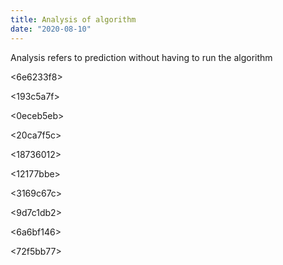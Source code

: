 ```yaml
---
title: Analysis of algorithm
date: "2020-08-10"
---
```


Analysis refers to prediction without having to run the algorithm

<6e6233f8>

<193c5a7f>

<bab0752c>

<0eceb5eb>

<20ca7f5c>

<18736012>

<12177bbe>

<3169c67c>

<9d7c1db2>

<6a6bf146>

<fc20e943>

<72f5bb77>

